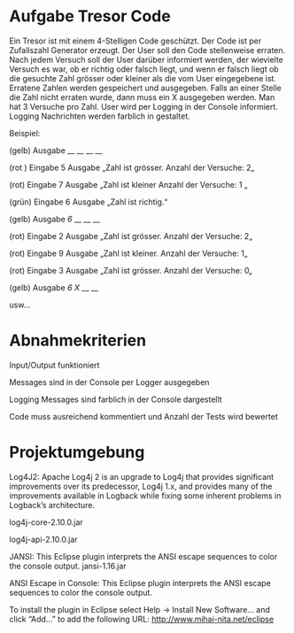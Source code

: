 # Aufgabe Tresor Code

Ein Tresor ist mit einem 4-Stelligen Code geschützt. Der Code ist  per Zufallszahl Generator  erzeugt. Der User soll den Code stellenweise erraten.   Nach jedem Versuch soll der User darüber informiert werden, der wievielte Versuch es war, ob er richtig oder falsch liegt, und wenn er falsch liegt ob die gesuchte Zahl grösser oder kleiner als die vom User eingegebene ist. Erratene Zahlen werden gespeichert und ausgegeben.  Falls an einer Stelle die Zahl nicht erraten wurde, dann muss ein X ausgegeben werden. Man hat 3 Versuche pro Zahl. User wird per Logging in der Console informiert. Logging Nachrichten werden farblich in gestaltet.

Beispiel:

(gelb) Ausgabe                                __         __          __          __

(rot ) Eingabe                   5             Ausgabe „Zahl  ist grösser.  Anzahl der Versuche:  2„ 

(rot) Eingabe                    7            Ausgabe „Zahl  ist kleiner  Anzahl der Versuche:  1 „

(grün) Eingabe                 6            Ausgabe „Zahl  ist richtig.“

(gelb) Ausgabe                                 _6_        __          __          __

(rot) Eingabe                     2              Ausgabe „Zahl  ist grösser.  Anzahl der Versuche:  2„ 

(rot) Eingabe                     9              Ausgabe „Zahl  ist kleiner.  Anzahl der Versuche:  1„ 

(rot) Eingabe                     3             Ausgabe „Zahl  ist grösser.  Anzahl der Versuche:  0„ 

(gelb) Ausgabe                                 _6_        _X_        __          __

usw…

# Abnahmekriterien

Input/Output funktioniert

Messages sind in der Console per Logger ausgegeben

Logging Messages sind farblich in der Console dargestellt

Code muss ausreichend kommentiert und  Anzahl der Tests wird bewertet

# Projektumgebung

Log4J2: Apache Log4j 2 is an upgrade to Log4j that provides significant improvements over its predecessor, Log4j 1.x, and provides many of the improvements available in Logback while fixing some inherent problems in Logback’s architecture.

log4j-core-2.10.0.jar

log4j-api-2.10.0.jar

 
JANSI: This Eclipse plugin interprets the ANSI escape sequences to color the console output. jansi-1.16.jar

ANSI Escape in Console: This Eclipse plugin interprets the ANSI escape sequences to color the console output.

To install the plugin in Eclipse select Help -> Install New Software… and click “Add…” to add the following URL:
http://www.mihai-nita.net/eclipse
